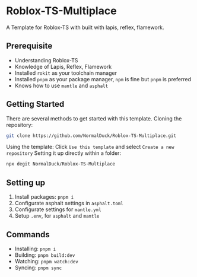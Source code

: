 # Roblox-TS-Multiplace
A Template for Roblox-TS with built with lapis, reflex, flamework. 
## Prerequisite
- Understanding Roblox-TS 
- Knowledge of Lapis, Reflex, Flamework
- Installed `rokit` as your toolchain manager
- Installed `pnpm` as your package manager, `npm` is fine but `pnpm` is preferred
- Knows how to use `mantle` and `asphalt` 
## Getting Started
There are several methods to get started with this template.
Cloning the repository:
```bash
git clone https://github.com/NormalDuck/Roblox-TS-Multiplace.git
```
Using the template:
Click `Use this template` and select `Create a new repository`
Setting it up directly within a folder:
```bash
npx degit NormalDuck/Roblox-TS-Multiplace
```
## Setting up
1. Install packages: `pnpm i`
2. Configurate asphalt settings in `asphalt.toml`
3. Configurate settings for `mantle.yml`
4. Setup `.env`, for `asphalt` and `mantle`
## Commands
- Installing: `pnpm i`
- Building: `pnpm build:dev`
- Watching: `pnpm watch:dev`
- Syncing: `pnpm sync`

